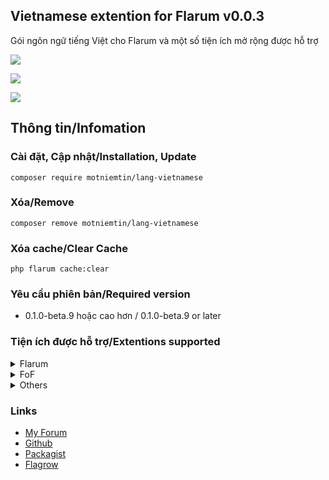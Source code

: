 ## Vietnamese extention for Flarum v0.0.3
Gói ngôn ngữ tiếng Việt cho Flarum và một số tiện ích mở rộng được hỗ trợ

![](https://img.shields.io/badge/license-MIT-blue.svg)

![](https://img.shields.io/packagist/v/motniemtin/lang-vietnamese.svg)

![](https://img.shields.io/packagist/dt/motniemtin/lang-vietnamese.svg)

## Thông tin/Infomation
### Cài đặt, Cập nhật/Installation, Update
`composer require motniemtin/lang-vietnamese`

### Xóa/Remove
`composer remove motniemtin/lang-vietnamese`

### Xóa cache/Clear Cache
`php flarum cache:clear`

### Yêu cầu phiên bản/Required version
- 0.1.0-beta.9 hoặc cao hơn / 0.1.0-beta.9 or later

### Tiện ích được hỗ trợ/Extentions supported
<details>
  <summary>Flarum</summary>
  <ul>
    <li>Akismet</li>
    <li>Approval</li>
    <li>Auth Facebook</li>
    <li>Auth Github</li>
    <li>Auth Twitter</li>
    <li>Emoji</li>
    <li>Flags</li>
    <li>Likes</li>
    <li>Lock</li>
    <li>Markdown</li>
    <li>Mentions</li>
    <li>Pusher</li>
    <li>Statistics</li>
    <li>Sticky</li>
    <li>Supcriptions</li>
    <li>Suspend</li>
    <li>Tags</li>
  <ul>
</details>
    
<details>
  <summary>FoF</summary>
  <ul>
    <li>Best Answe</li>
    <li>Byobu</li>
    <li>Drafts</li>
    <li>Links</li>
    <li>Merge Discussions</li>
    <li>Polls</li>
    <li>Share Social</li>
    <li>Social Profile</li>
    <li>Spam block</li>
    <li>Transliterator</li>
    <li>Upload</li>
    <li>User Bio</li>
    <li>User Directory</li>
  </ul> 
</details>

<details>
  <summary>Others</summary>
  <ul>
    <li><a href="https://flagrow.io/extensions/askvortsov/flarum-categories">Flarum Categories</a></li>
    <li><a href="https://flagrow.io/extensions/irony/flarum-ext-login2see">Login to See</a></li>
    <li><a href="https://flagrow.io/extensions/kvothe/reply-to-see">Reply2See</a></li>
    <li><a href="https://flagrow.io/extensions/michaelbelgium/flarum-discussion-views">Discussion views</a></li>
    <li><a href="https://flagrow.io/extensions/reflar/level-ranks">Level Ranks</a></li>
    <li><a href="https://flagrow.io/extensions/therealsujitk/flarum-ext-gifs">GIFs</a></li>
    <li><a href="https://flagrow.io/extensions/xelson/flarum-ext-chat">Neon Chat</a></li>
  </ul> 
</details>

### Links
- [My Forum](https://vieit.net)
- [Github](https://github.com/motniemtin/lang-vietnamese)
- [Packagist](https://packagist.org/packages/motniemtin/lang-vietnamese)
- [Flagrow](https://flagrow.io/extensions/motniemtin/lang-vietnamese)
